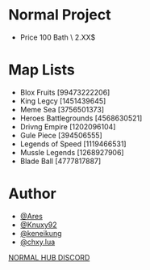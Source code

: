 # Normal Project

- Price 100 Bath  \ 2.XX$
# Map Lists

- Blox Fruits [99473222206]
- King Legcy [1451439645]
- Meme Sea [3756501373]
- Heroes Battlegrounds [4568630521]
- Drivng Empire [1202096104]
- Gule Piece [394506555]
- Legends of Speed [1119466531]
- Mussle Legends [1268927906]
- Blade Ball [4777817887]
  
# Author
- [@Ares](https://discordapp.com/users/968793111591534612)
- [@Knuxy92](https://discordapp.com/users/1010021431075155979)
- [@keneikung](https://discordapp.com/users/707400136916992010)
- [@chxy.lua](https://discordapp.com/users/1279788240093577249)

[NORMAL HUB DISCORD](discord.gg/qh7a7njuQs)
